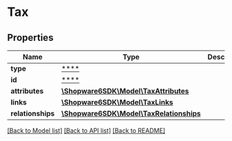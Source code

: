 # Tax

## Properties
Name | Type | Description | Notes
------------ | ------------- | ------------- | -------------
**type** | [****](.md) |  | [optional] 
**id** | [****](.md) |  | [optional] 
**attributes** | [**\Shopware6SDK\Model\TaxAttributes**](TaxAttributes.md) |  | [optional] 
**links** | [**\Shopware6SDK\Model\TaxLinks**](TaxLinks.md) |  | [optional] 
**relationships** | [**\Shopware6SDK\Model\TaxRelationships**](TaxRelationships.md) |  | [optional] 

[[Back to Model list]](../../README.md#documentation-for-models) [[Back to API list]](../../README.md#documentation-for-api-endpoints) [[Back to README]](../../README.md)

